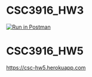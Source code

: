 # CSC3916_HW3
[![Run in Postman](https://run.pstmn.io/button.svg)](https://god.postman.co/run-collection/951007faa0e1584f3970?action=collection%2Fimport&env%5BCSC3916_HW2%5D=W3sia2V5IjoidG9rZW4iLCJ2YWx1ZSI6IiIsImVuYWJsZWQiOnRydWV9XQ==)

# CSC3916_HW5
https://csc-hw5.herokuapp.com
